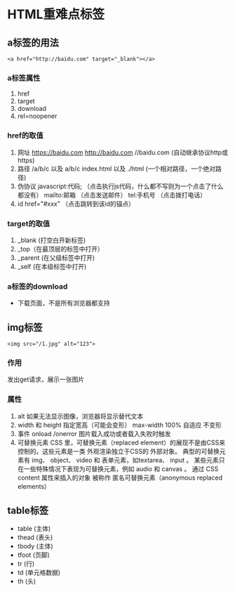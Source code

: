 # HTML重难点标签

## a标签的用法

    <a href="http://baidu.com" target="_blank"></a>

### a标签属性
1. href
2. target
3. download
4. rel=noopener

### href的取值
1. 网址
   https://baidu.com
   http://baidu.com
   //baidu.com (自动继承协议http或https)
2. 路径
   /a/b/c 以及 a/b/c
   index.html 以及 ./html (一个相对路径，一个绝对路径)
3. 伪协议
   javascript:代码;  （点击执行js代码，什么都不写则为一个点击了什么都没有）
   mailto:邮箱    （点击发送邮件）
   tel:手机号       （点击拨打电话）
4. id
   href="#xxx" （点击跳转到该id的锚点）
### target的取值
1. _blank (打空白开新标签)
2. _top（在最顶层的标签中打开）
3. _parent (在父级标签中打开)
4. _self (在本级标签中打开)

### a标签的download
* 下载页面，不是所有浏览器都支持
  
## img标签
    <img src="/1.jpg" alt="123">

### 作用
发出get请求，展示一张图片
### 属性
1. alt
   如果无法显示图像，浏览器将显示替代文本
2. width 和 height
   指定宽高（可能会变形）
   max-width 100%
   自适应 不变形
3. 事件 onload /onerror
   图片载入成功或者载入失败时触发
4. 可替换元素
   CSS 里，可替换元素（replaced element）的展现不是由CSS来控制的。这些元素是一类 外观渲染独立于CSS的 外部对象。 典型的可替换元素有 img、 object、 video 和 表单元素，如textarea、 input 。 某些元素只在一些特殊情况下表现为可替换元素，例如 audio 和 canvas 。 通过 CSS content 属性来插入的对象 被称作 匿名可替换元素（anonymous replaced elements）
## table标签
* table (主体)
* thead (表头)
* tbody (主体)
* tfoot (页脚)
* tr (行)
* td (单元格数据)
* th (头)